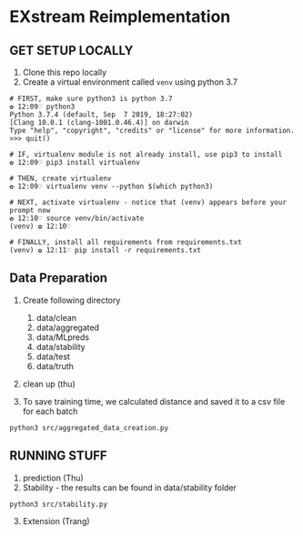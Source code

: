# EXstream Reimplementation

## GET SETUP LOCALLY
1. Clone this repo locally
2. Create a virtual environment called `venv` using python 3.7
```
# FIRST, make sure python3 is python 3.7
✿ 12:09♡ python3
Python 3.7.4 (default, Sep  7 2019, 18:27:02)
[Clang 10.0.1 (clang-1001.0.46.4)] on darwin
Type "help", "copyright", "credits" or "license" for more information.
>>> quit()

# IF, virtualenv module is not already install, use pip3 to install
✿ 12:09♡ pip3 install virtualenv

# THEN, create virtualenv
✿ 12:09♡ virtualenv venv --python $(which python3)

# NEXT, activate virtualenv - notice that (venv) appears before your prompt now
✿ 12:10♡ source venv/bin/activate
(venv) ✿ 12:10♡ 

# FINALLY, install all requirements from requirements.txt
(venv) ✿ 12:11♡ pip install -r requirements.txt
```
## Data Preparation
1. Create following directory
    1. data/clean
    2. data/aggregated
    3. data/MLpreds
    4. data/stability
    5. data/test 
    6. data/truth

1. clean up (thu)
2. To save training time, we calculated distance and saved it to a csv file for each batch 
```
python3 src/aggregated_data_creation.py
```

## RUNNING STUFF
1. prediction (Thu)
2. Stability - the results can be found in data/stability folder 
```
python3 src/stability.py
```
3. Extension (Trang)


